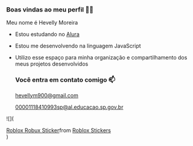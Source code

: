 ### Boas vindas ao meu perfil 🖤💋

Meu nome é Hevelly Moreira

- Estou estudando no [Alura](https://www.alura.com.br)
- Estou me desenvolvendo na linguagem JavaScript
- Utilizo esse espaço para minha organização e compartilhamento dos meus projetos desenvolvidos

  ### Você entra em contato comigo 📫

  hevellym900@gmail.com
  
  00001118410993sp@al.educacao.sp.gov.br

 ![](<div class="tenor-gif-embed" data-postid="21056641" data-share-method="host" data-aspect-ratio="1" data-width="100%"><a href="https://tenor.com/view/roblox-robux-cortesgo-chidori-dance-gif-21056641">Roblox Robux Sticker</a>from <a href="https://tenor.com/search/roblox-stickers">Roblox Stickers</a></div> <script type="text/javascript" async src="https://tenor.com/embed.js"></script>)
